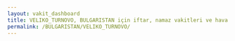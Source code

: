 ```yaml
---
layout: vakit_dashboard
title: VELIKO_TURNOVO, BULGARISTAN için iftar, namaz vakitleri ve hava durumu - ilçe/eyalet seç
permalink: /BULGARISTAN/VELIKO_TURNOVO/
---
```


<script type="text/javascript">
  var GLOBAL_COUNTRY = 'BULGARISTAN';
  var GLOBAL_CITY = 'VELIKO_TURNOVO';
  var GLOBAL_STATE = '';
  var lat = 72;
  var lon = 21;
</script>
